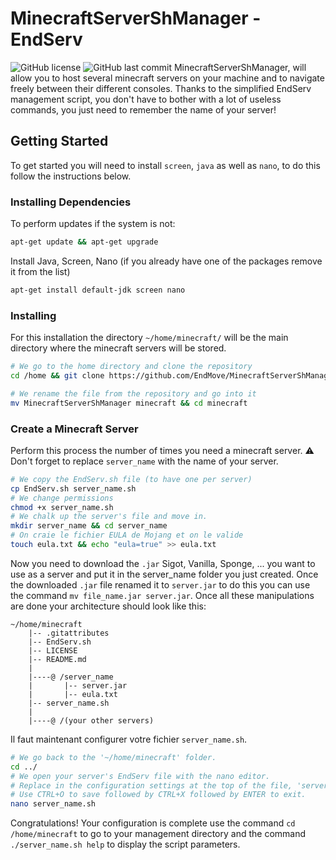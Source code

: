 # MinecraftServerShManager - EndServ 

![GitHub license](https://img.shields.io/badge/license-GPL--3.0-%23fe7d37) ![GitHub last commit](https://img.shields.io/github/last-commit/EndMove/MinecraftServerShManager)
MinecraftServerShManager, will allow you to host several minecraft servers on your machine and to navigate freely between their different consoles. Thanks to the simplified EndServ management script, you don't have to bother with a lot of useless commands, you just need to remember the name of your server!

## Getting Started
To get started you will need to install `screen`, `java` as well as `nano`, to do this follow the instructions below.

### Installing Dependencies
To perform updates if the system is not:
````sh
apt-get update && apt-get upgrade
````

Install Java, Screen, Nano (if you already have one of the packages remove it from the list)
````sh
apt-get install default-jdk screen nano
````

### Installing
For this installation the directory `~/home/minecraft/` will be the main directory where the minecraft servers will be stored.

````sh
# We go to the home directory and clone the repository
cd /home && git clone https://github.com/EndMove/MinecraftServerShManager

# We rename the file from the repository and go into it
mv MinecraftServerShManager minecraft && cd minecraft

````

### Create a Minecraft Server
Perform this process the number of times you need a minecraft server.
:warning: Don't forget to replace `server_name` with the name of your server.

````sh
# We copy the EndServ.sh file (to have one per server)
cp EndServ.sh server_name.sh
# We change permissions
chmod +x server_name.sh
# We chalk up the server's file and move in.
mkdir server_name && cd server_name
# On craie le fichier EULA de Mojang et on le valide
touch eula.txt && echo "eula=true" >> eula.txt
````

Now you need to download the `.jar` Sigot, Vanilla, Sponge, ... you want to use as a server and put it in the server_name folder you just created. Once the downloaded `.jar` file renamed it to `server.jar` to do this you can use the command `mv file_name.jar server.jar`.  Once all these manipulations are done your architecture should look like this:
````
~/home/minecraft
    |-- .gitattributes
    |-- EndServ.sh
    |-- LICENSE
    |-- README.md
    |
    |----@ /server_name
    |       |-- server.jar
    |       |-- eula.txt
    |-- server_name.sh
    |
    |----@ /(your other servers)
````

Il faut maintenant configurer votre fichier `server_name.sh`.
````sh
# We go back to the '~/home/minecraft' folder.
cd ../
# We open your server's EndServ file with the nano editor.
# Replace in the configuration settings at the top of the file, 'server_name' with the name of your server.
# Use CTRL+O to save followed by CTRL+X followed by ENTER to exit.
nano server_name.sh
````
Congratulations! Your configuration is complete use the command `cd /home/minecraft` to go to your management directory and the command `./server_name.sh help` to display the script parameters.